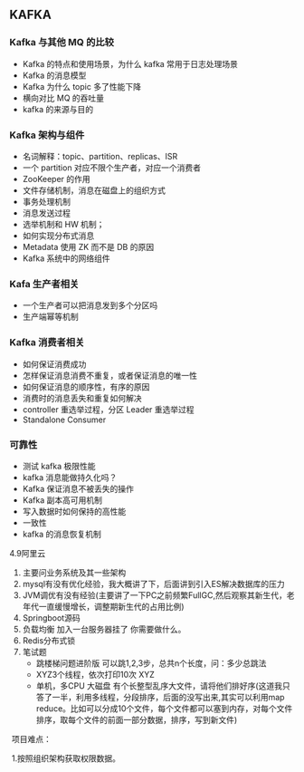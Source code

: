 ## KAFKA

### Kafka 与其他 MQ 的比较

 - Kafka 的特点和使用场景，为什么 kafka 常用于日志处理场景
 - Kafka 的消息模型
 - Kafka 为什么 topic 多了性能下降 
 - 横向对比 MQ 的吞吐量
 - kafka 的来源与目的

### Kafka 架构与组件

 - 名词解释：topic、partition、replicas、ISR
 - 一个 partition 对应不限个生产者，对应一个消费者
 - ZooKeeper 的作用
 - 文件存储机制，消息在磁盘上的组织方式
 - 事务处理机制
 - 消息发送过程
 - 选举机制和 HW 机制；
 - 如何实现分布式消息
 - Metadata 使用 ZK 而不是 DB 的原因
 - Kafka 系统中的网络组件

### Kafa 生产者相关

 - 一个生产者可以把消息发到多个分区吗
 - 生产端幂等机制

### Kafka 消费者相关

 - 如何保证消费成功
 - 怎样保证消息消费不重复，或者保证消息的唯一性
 - 如何保证消息的顺序性，有序的原因
 - 消费时的消息丢失和重复如何解决
 -  controller 重选举过程，分区 Leader 重选举过程
 -  Standalone Consumer

### 可靠性

 - 测试 kafka 极限性能
 - kafka 消息能做持久化吗？
 - Kafka 保证消息不被丢失的操作
 - Kafka 副本高可用机制
 - 写入数据时如何保持的高性能
 - 一致性
 - kafka 的消息恢复机制





4.9阿里云

1. 主要问业务系统及其一些架构
2. mysql有没有优化经验，我大概讲了下，后面讲到引入ES解决数据库的压力
3. JVM调优有没有经验(主要讲了一下PC之前频繁FullGC,然后观察其新生代，老年代一直缓慢增长，调整期新生代的占用比例)
4. Springboot源码
5. 负载均衡   加入一台服务器挂了   你需要做什么。
6. Redis分布式锁
7. 笔试题
   - 跳楼梯问题进阶版 可以跳1,2,3步，总共n个长度，问：多少总跳法
   - XYZ3个线程，依次打印10次  XYZ
   -  单机，多CPU   大磁盘   有个长整型乱序大文件，请将他们排好序(这道我只答了一半，利用多线程，分段排序，后面的没写出来,其实可以利用map reduce。比如可以分成10个文件，每个文件都可以塞到内存，对每个文件排序，取每个文件的前面一部分数据，排序，写到新文件)

​	项目难点：

​		1.按照组织架构获取权限数据。